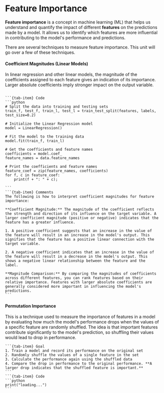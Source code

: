 # Feature Importance 

**Feature importance** is a concept in machine learning (ML) that helps us understand and quantify the impact of different **features** on the predictions made by a model. It allows us to identify which features are more influential in contributing to the model's performance and predictions. 

There are several techniques to measure feature importance. This unit will go over a few of these techniques.
#### Coefficient Magnitudes (Linear Models)
In linear regression and other linear models, the magnitude of the coefficients assigned to each feature gives an indication of its importance. Larger absolute coefficients imply stronger impact on the output variable.

````{tab-set}

```{tab-item} Code
```python
# Split the data into training and testing sets
train_f, test_f, train_l, test_l = train_test_split(features, labels, test_size=0.2)

# Initialize the Linear Regression model
model = LinearRegression()

# Fit the model to the training data
model.fit(train_f, train_l)

# Get the coefficients and feature names
coefficients = model.coef_
feature_names = data.feature_names

# Print the coefficients and feature names
feature_coef = zip(feature_names, coefficients)
for f, c in feature_coef:
    print(f + ": " + c);

```
```{tab-item} Comments
The following is how to interpret coefficient magnitudes for feature importance:

**Coefficient Magnitude:** The magnitude of the coefficient reflects the strength and direction of its influence on the target variable. A larger coefficient magnitude (positive or negative) indicates that the feature has a greater influence.

1. A positive coefficient suggests that an increase in the value of the feature will result in an increase in the model's output. This signifies that the feature has a positive linear connection with the target variable.

2. A negative coefficient indicates that an increase in the value of the feature will result in a decrease in the model's output. This shows a negative linear relationship between the feature and the label.

**Magnitude Comparison:** By comparing the magnitudes of coefficients across different features, you can rank features based on their relative importance. Features with larger absolute coefficients are generally considered more important in influencing the model's predictions.
```
````
#### Permutation Importance
This is a technique used to measure the importance of features in a model by evaluating how much the model's performance drops when the values of a specific feature are randomly shuffled. The idea is that important features contribute significantly to the model's prediction, so shuffling their values would lead to drop in performance.
````{tab-set}
```{tab-item} Goal
1. Train a model and record its performance on the original set
2. Randomly shuffle the values of a single feature in the set
3. Calculate the performance again using the shuffled data
4. Compare the drop in performance to the original performance. **A larger drop indicates that the shuffled feature is important.**
```
```{tab-item} Code
```python
print("loading...")
```
````






